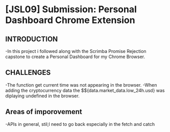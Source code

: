 # [JSL09] Submission: Personal Dashboard Chrome Extension

## INTRODUCTION

-In this project i  followed along with the Scrimba Promise Rejection capstone to create a Personal Dashboard for my Chrome Browser.

## CHALLENGES

-The function get current time was not appearing in the browser.
-When adding the cryptocurrency data the $${data.market_data.low_24h.usd} was diplaying undefined in the browser.

## Areas of imporovement
-APIs in general, stil;l need to go back especially in the fetch and catch

